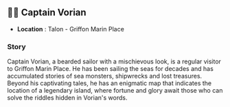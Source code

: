 ## 👨‍🌾 Captain Vorian

- **Location** : Talon - Griffon Marin Place

### Story

Captain Vorian, a bearded sailor with a mischievous look, is a regular visitor to Griffon Marin Place. He has been
sailing the seas for decades and has accumulated stories of sea monsters, shipwrecks and lost treasures. Beyond his
captivating tales, he has an enigmatic map that indicates the location of a legendary island, where fortune and glory
await those who can solve the riddles hidden in Vorian's words.